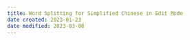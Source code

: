 ```yaml
---
title: Word Splitting for Simplified Chinese in Edit Mode
date created: 2023-01-23
date modified: 2023-03-08
---
```


